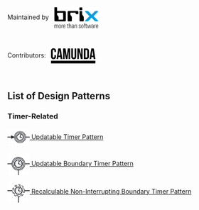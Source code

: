 Maintained by &nbsp; [<img src="brix_Logo-rgb.svg" align="center" style="width: 100px">](https://www.brix.ch/)

&nbsp;

Contributors: &nbsp; [<img src="Camunda_Black.svg" align="center" style="width: 100px">](https://camunda.com/)

&nbsp;

## List of Design Patterns

### Timer-Related

[<img src="updatable-timer-pattern/updatable-timer-pattern-logo.png" align="center" style="width: 50px;"> Updatable Timer Pattern](updatable-timer-pattern)

[<img src="updatable-boundary-timer-pattern/updatable-boundary-timer-pattern-logo.png" align="center" style="width: 50px;"> Updatable Boundary Timer Pattern](updatable-boundary-timer-pattern)

[<img src="recalculable-non-interrupting-boundary-timer-pattern/recalculable-non-interrupting-boundary-timer-pattern-logo.png" align="center" style="width: 50px;"> Recalculable Non-Interrupting Boundary Timer Pattern](recalculable-non-interrupting-boundary-timer-pattern)